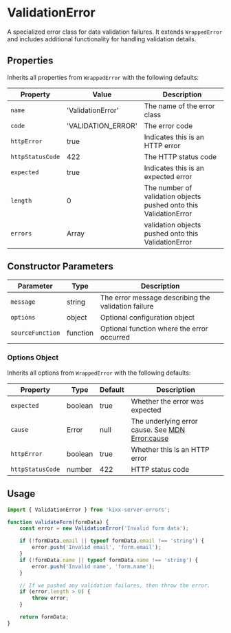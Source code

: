 # ValidationError

A specialized error class for data validation failures. It extends `WrappedError` and includes additional functionality for handling validation details.

## Properties

Inherits all properties from `WrappedError` with the following defaults:

| Property | Value | Description |
|----------|-------|-------------|
| `name` | 'ValidationError' | The name of the error class |
| `code` | 'VALIDATION_ERROR' | The error code |
| `httpError` | true | Indicates this is an HTTP error |
| `httpStatusCode` | 422 | The HTTP status code |
| `expected` | true | Indicates this is an expected error |
| `length` | 0 | The number of validation objects pushed onto this ValidationError |
| `errors` | Array | validation objects pushed onto this ValidationError |

## Constructor Parameters

| Parameter | Type | Description |
|-----------|------|-------------|
| `message` | string | The error message describing the validation failure |
| `options` | object | Optional configuration object |
| `sourceFunction` | function | Optional function where the error occurred |

### Options Object

Inherits all options from `WrappedError` with the following defaults:

| Property | Type | Default | Description |
|----------|------|---------|-------------|
| `expected` | boolean | true | Whether the error was expected |
| `cause` | Error | null | The underlying error cause. See [MDN Error:cause](https://developer.mozilla.org/en-US/docs/Web/JavaScript/Reference/Global_Objects/Error/cause) |
| `httpError` | boolean | true | Whether this is an HTTP error |
| `httpStatusCode` | number | 422 | HTTP status code |

## Usage

```javascript
import { ValidationError } from 'kixx-server-errors';

function validateForm(formData) {
    const error = new ValidationError('Invalid form data');

    if (!formData.email || typeof formData.email !== 'string') {
        error.push('Invalid email', 'form.email');
    }
    if (!formData.name || typeof formData.name !== 'string') {
        error.push('Invalid name', 'form.name');
    }

    // If we pushed any validation failures, then throw the error.
    if (error.length > 0) {
        throw error;
    }

    return formData;
}
```
